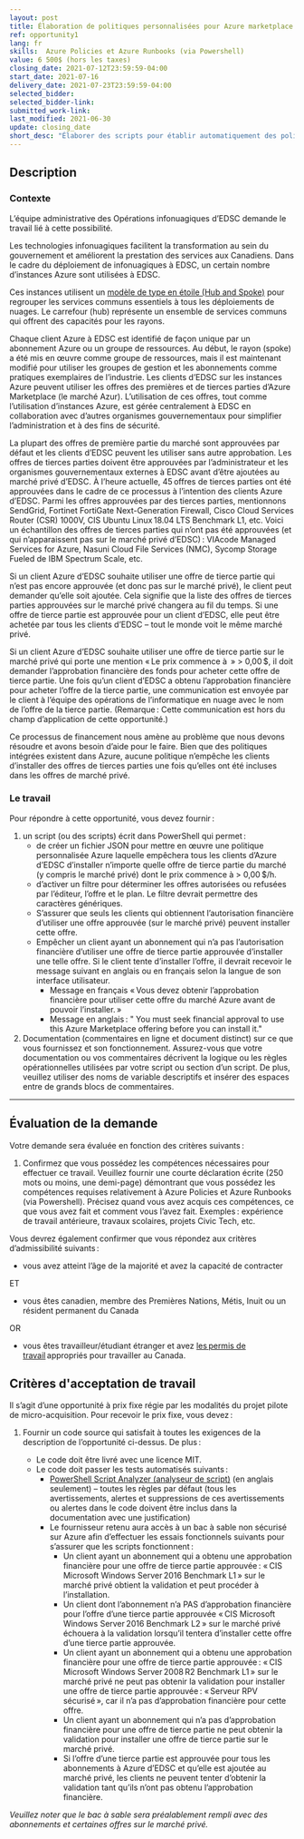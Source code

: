 ```yaml
---
layout: post
title: Élaboration de politiques personnalisées pour Azure marketplace  
ref: opportunity1
lang: fr
skills:  Azure Policies et Azure Runbooks (via Powershell)
value: 6 500$ (hors les taxes)
closing_date: 2021-07-12T23:59:59-04:00
start_date: 2021-07-16
delivery_date: 2021-07-23T23:59:59-04:00
selected_bidder:
selected_bidder-link:
submitted_work-link:
last_modified: 2021-06-30
update: closing_date
short_desc: "Élaborer des scripts pour établir automatiquement des politiques dans Azure Marketplace/Private Marketplace (marché Azure, marché privé) qui régiront les offres de tierces parties qui seront utilisées par les clients d’EDSC."
---
```


## Description

### Contexte

L’équipe administrative des Opérations infonuagiques d’EDSC demande le travail lié à cette possibilité.  

Les technologies infonuagiques facilitent la transformation au sein du gouvernement et améliorent la prestation des services aux Canadiens.
Dans le cadre du déploiement de infonuagiques à EDSC, un certain nombre d’instances Azure sont utilisées à EDSC.

Ces instances utilisent un [modèle de type en étoile (Hub and Spoke)](https://docs.microsoft.com/fr-ca/azure/architecture/reference-architectures/hybrid-networking/hub-spoke?tabs=cli) pour regrouper les services communs essentiels à tous les déploiements de nuages.
Le carrefour (hub) représente un ensemble de services communs qui offrent des capacités pour les rayons.

Chaque client Azure à EDSC est identifié de façon unique par un abonnement Azure ou un groupe de ressources.
Au début, le rayon (spoke) a été mis en œuvre comme groupe de ressources, mais il est maintenant modifié pour utiliser les groupes de gestion et les abonnements comme pratiques exemplaires de l’industrie.
Les clients d’EDSC sur les instances Azure peuvent utiliser les offres des premières et de tierces parties d’Azure Marketplace (le marché Azur).
L’utilisation de ces offres, tout comme l’utilisation d’instances Azure, est gérée centralement à EDSC en collaboration avec d’autres organismes gouvernementaux pour simplifier l’administration et à des fins de sécurité.

La plupart des offres de première partie du marché sont approuvées par défaut et les clients d’EDSC peuvent les utiliser sans autre approbation.
Les offres de tierces parties doivent être approuvées par l’administrateur et les organismes gouvernementaux externes à EDSC avant d’être ajoutées au marché privé d’EDSC.
À l’heure actuelle, 45 offres de tierces parties ont été approuvées dans le cadre de ce processus à l’intention des clients Azure d’EDSC.
Parmi les offres approuvées par des tierces parties, mentionnons SendGrid, Fortinet FortiGate Next-Generation Firewall, Cisco Cloud Services Router (CSR) 1000V, CIS Ubuntu Linux 18.04 LTS Benchmark L1, etc.
Voici un échantillon des offres de tierces parties qui n’ont pas été approuvées (et qui n’apparaissent pas sur le marché privé d’EDSC) : VIAcode Managed Services for Azure, Nasuni Cloud File Services (NMC), Sycomp Storage Fueled de IBM Spectrum Scale, etc.

Si un client Azure d’EDSC souhaite utiliser une offre de tierce partie qui n’est pas encore approuvée (et donc pas sur le marché privé), le client peut demander qu’elle soit ajoutée.
Cela signifie que la liste des offres de tierces parties approuvées sur le marché privé changera au fil du temps.
Si une offre de tierce partie est approuvée pour un client d’EDSC, elle peut être achetée par tous les clients d’EDSC – tout le monde voit le même marché privé.

Si un client Azure d’EDSC souhaite utiliser une offre de tierce partie sur le marché privé qui porte une mention « Le prix commence à  » > 0,00 $, il doit demander l’approbation financière des fonds pour acheter cette offre de tierce partie.
Une fois qu’un client d’EDSC a obtenu l’approbation financière pour acheter l’offre de la tierce partie, une communication est envoyée par le client à l’équipe des opérations de l’informatique en nuage avec le nom de l’offre de la tierce partie.
(Remarque : Cette communication est hors du champ d’application de cette opportunité.)

Ce processus de financement nous amène au problème que nous devons résoudre et avons besoin d’aide pour le faire.
Bien que des politiques intégrées existent dans Azure, aucune politique n’empêche les clients d’installer des offres de tierces parties une fois qu’elles ont été incluses dans les offres de marché privé.

### Le travail

Pour répondre à cette opportunité, vous devez fournir :

1. un script (ou des scripts) écrit dans PowerShell qui permet :
   - de créer un fichier JSON pour mettre en œuvre une politique personnalisée Azure laquelle empêchera tous les clients d’Azure d’EDSC d’installer n’importe quelle offre de tierce partie du marché (y compris le marché privé) dont le prix commence à > 0,00 $/h.  
   - d’activer un filtre pour déterminer les offres autorisées ou refusées par l’éditeur, l’offre et le plan. Le filtre devrait permettre des caractères génériques.
   - S’assurer que seuls les clients qui obtiennent l’autorisation financière d’utiliser une offre approuvée (sur le marché privé) peuvent installer cette offre.
   - Empêcher un client ayant un abonnement qui n’a pas l’autorisation financière d’utiliser une offre de tierce partie approuvée d’installer une telle offre. Si le client tente d’installer l’offre, il devrait recevoir le message suivant en anglais ou en français selon la langue de son interface utilisateur.
     - Message en français « Vous devez obtenir l’approbation financière pour utiliser cette offre du marché Azure avant de pouvoir l’installer. »
     - Message en anglais : " You must seek financial approval to use this Azure Marketplace offering before you can install it."
2. Documentation (commentaires en ligne et document distinct) sur ce que vous fournissez et son fonctionnement. Assurez-vous que votre documentation ou vos commentaires décrivent la logique ou les règles opérationnelles utilisées par votre script ou section d’un script. De plus, veuillez utiliser des noms de variable descriptifs et insérer des espaces entre de grands blocs de commentaires.

<hr/>

## Évaluation de la demande

Votre demande sera évaluée en fonction des critères suivants :

1. Confirmez que vous possédez les compétences nécessaires pour effectuer ce travail. Veuillez fournir une courte déclaration écrite (250 mots ou moins, une demi-page) démontrant que vous possédez les compétences requises relativement à Azure Policies et Azure Runbooks (via Powershell). Précisez quand vous avez acquis ces compétences, ce que vous avez fait et comment vous l’avez fait. Exemples : expérience de travail antérieure, travaux scolaires, projets Civic Tech, etc.

Vous devrez également confirmer que vous répondez aux critères d’admissibilité suivants :

- vous avez atteint l’âge de la majorité et avez la capacité de contracter
  
ET

- vous êtes canadien, membre des Premières Nations, Métis, Inuit ou un résident permanent du Canada

OR

- vous êtes travailleur/étudiant étranger et avez [les permis de travail](https://www.canada.ca/fr/immigration-refugies-citoyennete/services/travailler-canada/permis.html) appropriés pour travailler au Canada.

## Critères d'acceptation de travail

Il s’agit d’une opportunité à prix fixe régie par les modalités du projet pilote de micro-acquisition. Pour recevoir le prix fixe, vous devez :

1. Fournir un code source qui satisfait à toutes les exigences de la description de l’opportunité ci-dessus. De plus :

   - Le code doit être livré avec une licence MIT.
   - Le code doit passer les tests automatisés suivants :
     - [PowerShell Script Analyzer (analyseur de script)](https://github.com/PowerShell/PSScriptAnalyzer) (en anglais seulement) – toutes les règles par défaut (tous les avertissements, alertes et suppressions de ces avertissements ou alertes dans le code doivent être inclus dans la documentation avec une justification)
     - Le fournisseur retenu aura accès à un bac à sable non sécurisé sur Azure afin d’effectuer les essais fonctionnels suivants pour s’assurer que les scripts fonctionnent :
       - Un client ayant un abonnement qui a obtenu une approbation financière pour une offre de tierce partie approuvée : « CIS Microsoft Windows Server 2016 Benchmark L1 » sur le marché privé obtient la validation et peut procéder à l’installation.
       - Un client dont l’abonnement n’a PAS d’approbation financière pour l’offre d’une tierce partie approuvée « CIS Microsoft Windows Server 2016 Benchmark L2 » sur le marché privé échouera à la validation lorsqu’il tentera d’installer cette offre d’une tierce partie approuvée.
       - Un client ayant un abonnement qui a obtenu une approbation financière pour une offre de tierce partie approuvée : « CIS Microsoft Windows Server 2008 R2 Benchmark L1 » sur le marché privé ne peut pas obtenir la validation pour installer une offre de tierce partie approuvée : « Serveur RPV sécurisé », car il n’a pas d’approbation financière pour cette offre.
       - Un client ayant un abonnement qui n’a pas d’approbation financière pour une offre de tierce partie ne peut obtenir la validation pour installer une offre de tierce partie sur le marché privé.
       - Si l’offre d’une tierce partie est approuvée pour tous les abonnements à Azure d’EDSC et qu’elle est ajoutée au marché privé, les clients ne peuvent tenter d’obtenir la validation tant qu’ils n’ont pas obtenu l’approbation financière.

*Veuillez noter que le bac à sable sera préalablement rempli avec des abonnements et certaines offres sur le marché privé.*
